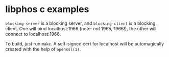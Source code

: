 # libphos c examples

`blocking-server` is a blocking server, and `blocking-client` is a
blocking client.  One will bind localhost:1966 (note: *not* 1965,
1966!), the other will connect to localhost:1966.

To build, just run `make`.  A self-signed cert for localhost will be
automagically created with the help of `openssl(1)`.
